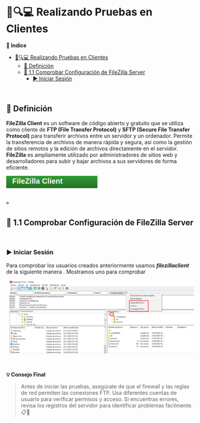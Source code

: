 # 🧪🔍💻 Realizando Pruebas en Clientes 

**📑 Indice**

- [🧪🔍💻 Realizando Pruebas en Clientes](#-realizando-pruebas-en-clientes)
  - [📝 Definición](#-definición)
  - [🔧 1.1 Comprobar Configuración de FileZilla Server](#-11-comprobar-configuración-de-filezilla-server)
    - [▶️ Iniciar Sesión](#️-iniciar-sesión)

<br>

## 📝 Definición

**FileZilla Client** es un software de código abierto y gratuito que se utiliza como cliente de **FTP (File Transfer Protocol)** y **SFTP (Secure File Transfer Protocol)** para transferir archivos entre un servidor y un ordenador. Permite la transferencia de archivos de manera rápida y segura, así como la gestión de sitios remotos y la edición de archivos directamente en el servidor. **FileZilla** es ampliamente utilizado por administradores de sitios web y desarrolladores para subir y bajar archivos a sus servidores de forma eficiente.

![Logo Filezilla Client](./img/filezillaclient/logo_filezilla_client.png)

<br>º

## 🔧 1.1 Comprobar Configuración de FileZilla Server
<br>

### ▶️ Iniciar Sesión

Para comprobar los usuarios creados anteriormente usamos ***filezillaclient*** de la siguiente manera . Mostramos uno para comprobar 

![Iniciar Sesión Creados](./img/filezillaclient/1_iniciar_sesion_usuarios.png)


<br>

**💡 Consejo Final**

>Antes de iniciar las pruebas, asegúrate de que el firewall y las reglas de red permiten las conexiones FTP.
>Usa diferentes cuentas de usuario para verificar permisos y acceso. Si encuentras errores, revisa los registros del servidor para identificar problemas fácilmente. 📋🔎